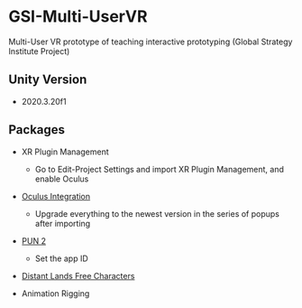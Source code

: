 # GSI-Multi-UserVR
Multi-User VR prototype of teaching interactive prototyping (Global Strategy Institute Project) 

## Unity Version
* 2020.3.20f1

## Packages
* XR Plugin Management
  * Go to Edit-Project Settings and import XR Plugin Management, and enable Oculus
  
* [Oculus Integration](https://assetstore.unity.com/packages/tools/integration/oculus-integration-82022)
  * Upgrade everything to the newest version in the series of popups after importing
  
* [PUN 2](https://assetstore.unity.com/packages/tools/network/pun-2-free-119922)
  * Set the app ID
  
* [Distant Lands Free Characters](https://assetstore.unity.com/packages/3d/characters/distant-lands-free-characters-178123)

* Animation Rigging
